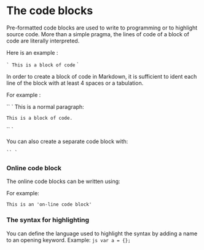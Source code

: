 
# The code blocks

Pre-formatted code blocks are used to write to programming or to highlight source code. More than a simple pragma, the lines of code of a block of code are literally interpreted.

Here is an example :

`` `
This is a block of code
`` `

In order to create a block of code in Markdown, it is sufficient to ident each line of the block with at least 4 spaces or a tabulation.

For example :

`` `
This is a normal paragraph:

    This is a block of code.
`` `

You can also create a separate code block with:

    `` `

### Online code block

The online code blocks can be written using:

For example:

    This is an 'on-line code block'

### The syntax for highlighting

You can define the language used to highlight the syntax by adding a name to an opening keyword. Example:
    ```js
    var a = {};
    ```